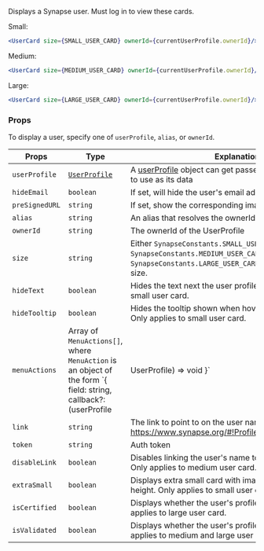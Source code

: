 Displays a Synapse user. Must log in to view these cards.

Small:
```jsx
<UserCard size={SMALL_USER_CARD} ownerId={currentUserProfile.ownerId}/>
```

Medium:
```jsx
<UserCard size={MEDIUM_USER_CARD} ownerId={currentUserProfile.ownerId}/>
```

Large:
```jsx
<UserCard size={LARGE_USER_CARD} ownerId={currentUserProfile.ownerId}/>
```

### Props

To display a user, specify one of `userProfile`, `alias`, or `ownerId`.

| Props | Type | Explanation |
| ---------|--------------------------- | ---------------------------------------- |
| `userProfile` | [`UserProfile`](https://docs.synapse.org/rest/org/sagebionetworks/repo/model/UserProfile.html) | A [userProfile](https://docs.synapse.org/rest/org/sagebionetworks/repo/model/UserProfile.html) object can get passed in for the component to use as its data |
| `hideEmail` | `boolean` | If set, will hide the user's email address |
| `preSignedURL` | `string` | If set, show the corresponding image for the user |
| `alias` | `string` | An alias that resolves the ownerId for the UserProfile |
| `ownerId` | `string` | The ownerId of the UserProfile |
| `size` | `string` | Either `SynapseConstants.SMALL_USER_CARD`, `SynapseConstants.MEDIUM_USER_CARD`, `SynapseConstants.LARGE_USER_CARD`, specifying the card size. |
| `hideText` | `boolean` | Hides the text next the user profile image. Only applies to small user card. |
| `hideTooltip` | `boolean` | Hides the tooltip shown when hovering over the card. Only applies to small user card. |
| `menuActions` | Array of `MenuActions[]`, where `MenuAction` is an object of the form `{ field: string, callback?: (userProfile | UserProfile) => void }` |Specifies the dropdown menu functionality for the ellipsis on medium/large cards. If `field === 'SEPERATOR'` then a break will occur in the menu. NOTE: If left `undefined` the menu will not render to the screen. |
| `link` | `string` | The link to point to on the user name, defaults to https://www.synapse.org/#!Profile:${userProfile.ownerId} |
| `token` | `string` | Auth token |
| `disableLink` | `boolean` | Disables linking the user's name to their Synapse profile. Only applies to medium user card. |
| `extraSmall` | `boolean` | Displays extra small card with image height matching text height. Only applies to small user card. |
| `isCertified` | `boolean` | Displays whether the user's profile is certified. Only applies to large user card. |
| `isValidated` | `boolean` | Displays whether the user's profile is validated. Only applies to medium and large user cards.  |
